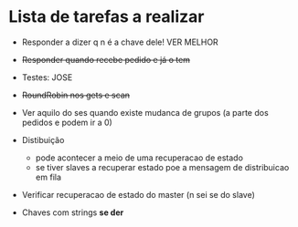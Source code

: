 # Lista de tarefas a realizar

- Responder a dizer q n é a chave dele! VER MELHOR

- ~~Responder quando recebe pedido e já o tem~~

- Testes: JOSE

- ~~RoundRobin nos gets e scan~~

- Ver aquilo do ses quando existe mudanca de grupos (a parte dos pedidos e podem ir a 0)

- Distibuição
    - pode acontecer a meio de uma recuperacao de estado
    - se tiver slaves a recuperar estado poe a mensagem de distribuicao em fila 

- Verificar recuperacao de estado do master (n sei se do slave)

- Chaves com strings **se der**
